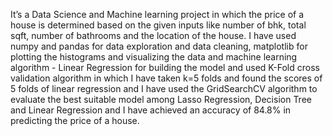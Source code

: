 It’s a Data Science and Machine learning project in which the price of a house is determined based on the given inputs like number of bhk, total sqft, number of bathrooms and the location of the house. I have used numpy and pandas for data exploration and data cleaning, matplotlib for plotting the histograms and visualizing the data and machine learning algorithm - Linear Regression for building the model and used K-Fold cross validation algorithm in which I have taken k=5 folds and found the scores of 5 folds of linear regression and I have used the GridSearchCV algorithm to evaluate the best suitable model among Lasso Regression, Decision Tree and Linear Regression and I have achieved an accuracy of 84.8% in predicting the price of a house.

